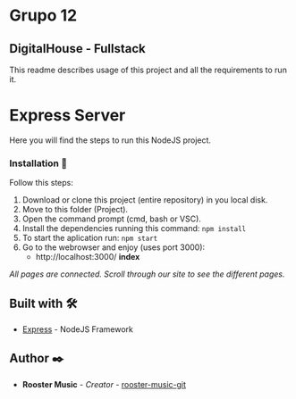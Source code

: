 # Grupo 12
## DigitalHouse - Fullstack

This readme describes usage of this project and all the requirements to run it.

#  Express Server

Here you will find the steps to run this NodeJS project.

### Installation 🔧

Follow this steps:

1. Download or clone this project (entire repository) in you local disk.
2. Move to this folder (Project).
3. Open the command prompt (cmd, bash or VSC).
3. Install the dependencies running this command:
    ```npm install```
4. To start the aplication run:
    ```npm start```
5. Go to the webrowser and enjoy (uses port 3000):
    - http://localhost:3000/    **index**

*All pages are connected. Scroll through our site to see the different pages.*

## Built with 🛠️

* [Express](https://www.npmjs.com/package/express) -  NodeJS Framework


## Author ✒️

* **Rooster Music** - *Creator* - [rooster-music-git](https://github.com/tovarfranco/grupo-12-RoosterMusic)